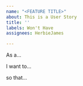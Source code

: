 ```yaml
---
name: "<FEATURE TITLE>"
about: This is a User Story
title: ''
labels: Won't Have
assignees: HerbieJames

---
```


As a... <ROLE>

I want to... <CAPACITY>

so that... <PURPOSE>
